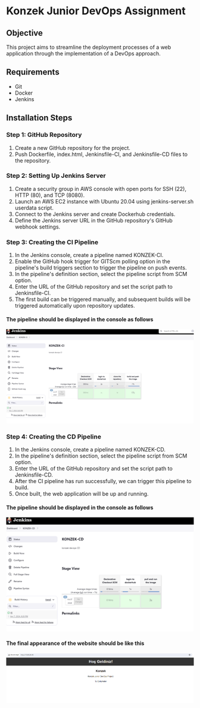 # Konzek Junior DevOps Assignment

## Objective
This project aims to streamline the deployment processes of a web application through the implementation of a DevOps approach.


## Requirements
- Git
- Docker
- Jenkins

## Installation Steps

### Step 1: GitHub Repository
1. Create a new GitHub repository for the project.
2. Push Dockerfile, index.html, Jenkinsfile-CI, and Jenkinsfile-CD files to the repository.

### Step 2: Setting Up Jenkins Server
1. Create a security group in AWS console with open ports for SSH (22), HTTP (80), and TCP (8080).
2. Launch an AWS EC2 instance with Ubuntu 20.04 using jenkins-server.sh userdata script.
3. Connect to the Jenkins server and create Dockerhub credentials.
4. Define the Jenkins server URL in the GitHub repository's GitHub webhook settings.

### Step 3: Creating the CI Pipeline
1. In the Jenkins console, create a pipeline named KONZEK-CI.
2. Enable the GitHub hook trigger for GITScm polling option in the pipeline's build triggers section to trigger the pipeline on push events.
3. In the pipeline's definition section, select the pipeline script from SCM option.
4. Enter the URL of the GitHub repository and set the script path to Jenkinsfile-CI.
5. The first build can be triggered manually, and subsequent builds will be triggered automatically upon repository updates.

#### The pipeline should be displayed in the console as follows

![Jenkins-CI](/Jenkins-CI.png)


### Step 4: Creating the CD Pipeline
1. In the Jenkins console, create a pipeline named KONZEK-CD.
2. In the pipeline's definition section, select the pipeline script from SCM option.
3. Enter the URL of the GitHub repository and set the script path to Jenkinsfile-CD.
4. After the CI pipeline has run successfully, we can trigger this pipeline to build.
5. Once built, the web application will be up and running.

#### The pipeline should be displayed in the console as follows

![Jenkins-CD](/Jenkins-CD.png)

#### The final appearance of the website should be like this

![Konzek](/Konzek.png)